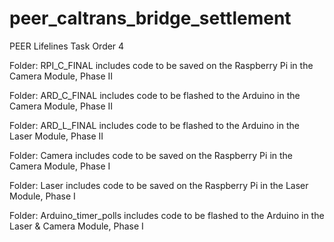 # peer_caltrans_bridge_settlement
PEER Lifelines Task Order 4

Folder: RPI_C_FINAL includes code to be saved on the Raspberry Pi in the Camera Module, Phase II

Folder: ARD_C_FINAL includes code to be flashed to the Arduino in the Camera Module, Phase II

Folder: ARD_L_FINAL includes code to be flashed to the Arduino in the Laser Module, Phase II

Folder: Camera includes code to be saved on the Raspberry Pi in the Camera Module, Phase I

Folder: Laser includes code to be saved on the Raspberry Pi in the Laser Module, Phase I

Folder: Arduino_timer_polls includes code to be flashed to the Arduino in the Laser & Camera Module, Phase I
